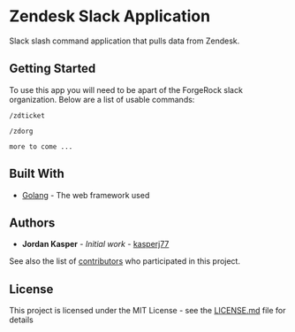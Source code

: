 # Zendesk Slack Application

Slack slash command application that pulls data from Zendesk.

## Getting Started

To use this app you will need to be apart of the ForgeRock slack organization.  Below are a list of usable commands:

```
/zdticket

/zdorg

more to come ...
```
## Built With

* [Golang](https://golang.org/doc/) - The web framework used

## Authors

* **Jordan Kasper** - *Initial work* - [kasperj77](https://github.com/kasperj77)

See also the list of [contributors](https://github.com/kasperj77/zd-slack-app/graphs/contributors) who participated in this project.

## License

This project is licensed under the MIT License - see the [LICENSE.md](LICENSE.md) file for details

